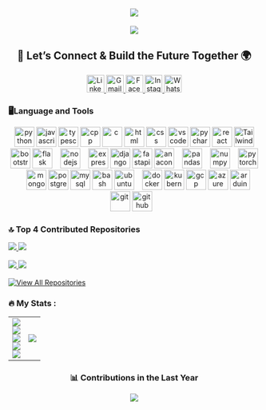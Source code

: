 <!-- README completed and enhanced with neon theme, animated stats, and verified links. Feel free to personalize further! 🚀 -->
###

<h1 align="center">
<img src="https://readme-typing-svg.demolab.com?font=Fira+Code&size=32&duration=2000&pause=1000&color=00FFF7&center=true&vCenter=true&repeat=false&width=600&lines=%F0%9F%98%8E+Who%27s+Behind+the+Code+%F0%9F%91%A8%E2%80%8D%F0%9F%92%BB%3F" />


</h1>

<p align="center">
  <img src="https://readme-typing-svg.herokuapp.com?font=Fira+Code&size=22&pause=1000&color=00FFF7&center=true&vCenter=true&width=800&lines=Hi%2C+I%27m+Ratul+Pal.;Full+Stack+Cloud+Native+Engineer+%7C+3%2B+Years+of+Experience.;Scalable+App+Builder+☁️+%7C+DevOps+Enthusiast.;I+craft+clean+code+with+creative+impact+🚀" />
</p>




<h2 align="center">🤝 Let’s Connect & Build the Future Together 🌍</h2>

<p align="center">
   <a href="https://www.linkedin.com/in/ratul-pal/" target="_blank">
    <img src="https://raw.githubusercontent.com/maurodesouza/profile-readme-generator/master/src/assets/icons/social/linkedin/default.svg" width="35" alt="LinkedIn" />
  </a>
  <a href="mailto:ratulpal26@gmail.com" target="_blank">
    <img src="https://raw.githubusercontent.com/maurodesouza/profile-readme-generator/master/src/assets/icons/social/gmail/default.svg" width="35" alt="Gmail" />
  </a>
  <a href="https://www.facebook.com/profile.php?id=100075706825564" target="_blank">
    <img src="https://raw.githubusercontent.com/maurodesouza/profile-readme-generator/master/src/assets/icons/social/facebook/default.svg" width="35" alt="Facebook" />
  </a>
  <a href="https://www.instagram.com/ratul_pal97/?hl=en" target="_blank">
    <img src="https://raw.githubusercontent.com/maurodesouza/profile-readme-generator/master/src/assets/icons/social/instagram/default.svg" width="35" alt="Instagram" />
  </a>
  <a href="https://wa.me/917602658313" target="_blank">
    <img src="https://raw.githubusercontent.com/maurodesouza/profile-readme-generator/master/src/assets/icons/social/whatsapp/default.svg" width="35" alt="WhatsApp" />
  </a>
</p>




###

<h3 align="left">🖥️Language and Tools</h3>


<p align="center">
  <img src="https://cdn.jsdelivr.net/gh/devicons/devicon/icons/python/python-original.svg" height="40" alt="python" />
  <img src="https://cdn.jsdelivr.net/gh/devicons/devicon/icons/javascript/javascript-original.svg" height="40" alt="javascript" />
  <img src="https://cdn.jsdelivr.net/gh/devicons/devicon/icons/typescript/typescript-original.svg" height="40" alt="typescript" />
  <img src="https://cdn.jsdelivr.net/gh/devicons/devicon/icons/cplusplus/cplusplus-original.svg" height="40" alt="cpp" />
  <img src="https://cdn.jsdelivr.net/gh/devicons/devicon/icons/c/c-original.svg" height="40" alt="c" />
  <img src="https://cdn.jsdelivr.net/gh/devicons/devicon/icons/html5/html5-original.svg" height="40" alt="html" />
  <img src="https://cdn.jsdelivr.net/gh/devicons/devicon/icons/css3/css3-original.svg" height="40" alt="css" />
  <img src="https://cdn.jsdelivr.net/gh/devicons/devicon/icons/vscode/vscode-original.svg" height="40" alt="vscode" />
  <img src="https://upload.wikimedia.org/wikipedia/commons/1/1d/PyCharm_Icon.svg" height="40" alt="pycharm" />
  <img src="https://cdn.jsdelivr.net/gh/devicons/devicon/icons/react/react-original.svg" height="40" alt="react" />
  <a href="https://tailwindcss.com" target="_blank" rel="noreferrer">
  <img src="https://upload.wikimedia.org/wikipedia/commons/d/d5/Tailwind_CSS_Logo.svg" alt="Tailwind CSS" width="40" height="40"/>
</a>
  <img src="https://cdn.jsdelivr.net/gh/devicons/devicon/icons/bootstrap/bootstrap-original.svg" height="40" alt="bootstrap" />
  <img src="https://skillicons.dev/icons?i=flask" height="40" alt="flask logo"  /><img width="12" />
  <img src="https://cdn.simpleicons.org/nodedotjs/339933" height="40" alt="nodejs logo"  /><img width="12" />
  <img src="https://skillicons.dev/icons?i=express" height="40" alt="express logo"  />
  <img src="https://cdn.jsdelivr.net/gh/devicons/devicon/icons/django/django-plain.svg" height="40" alt="django" />
  <img src="https://cdn.jsdelivr.net/gh/devicons/devicon/icons/fastapi/fastapi-original.svg" height="40" alt="fastapi" />
  <img src="https://cdn.jsdelivr.net/gh/devicons/devicon/icons/anaconda/anaconda-original.svg" height="40" alt="anaconda logo"  /><img width="12" />
  <img src="https://cdn.jsdelivr.net/gh/devicons/devicon/icons/pandas/pandas-original.svg" height="40" alt="pandas logo"  /><img width="12" />
  <img src="https://cdn.jsdelivr.net/gh/devicons/devicon/icons/numpy/numpy-original.svg" height="40" alt="numpy logo"  /><img width="12" />
  <img src="https://cdn.jsdelivr.net/gh/devicons/devicon/icons/pytorch/pytorch-original.svg" height="40" alt="pytorch logo"  /><img width="12" />
  <img src="https://cdn.jsdelivr.net/gh/devicons/devicon/icons/mongodb/mongodb-original.svg" height="40" alt="mongodb" />
  <img src="https://cdn.jsdelivr.net/gh/devicons/devicon/icons/postgresql/postgresql-original.svg" height="40" alt="postgresql" />
  <img src="https://cdn.jsdelivr.net/gh/devicons/devicon/icons/mysql/mysql-original.svg" height="40" alt="mysql" />
  <img src="https://cdn.simpleicons.org/gnubash/4EAA25" height="40" alt="bash logo"  />
  <img src="https://cdn.simpleicons.org/ubuntu/E95420" height="40" alt="ubuntu logo"  /><img width="12" />
  <img src="https://cdn.jsdelivr.net/gh/devicons/devicon/icons/docker/docker-original.svg" height="40" alt="docker" />
  <img src="https://cdn.jsdelivr.net/gh/devicons/devicon/icons/kubernetes/kubernetes-plain.svg" height="40" alt="kubernetes" />
  <img src="https://cdn.jsdelivr.net/gh/devicons/devicon/icons/googlecloud/googlecloud-original.svg" height="40" alt="gcp" />
  <img src="https://cdn.jsdelivr.net/gh/devicons/devicon/icons/azure/azure-original.svg" height="40" alt="azure" />
  <img src="https://upload.wikimedia.org/wikipedia/commons/8/87/Arduino_Logo.svg" height="40" alt="arduino" />
  <img src="https://cdn.jsdelivr.net/gh/devicons/devicon/icons/git/git-original.svg" height="40" alt="git" />
  <img src="https://skillicons.dev/icons?i=github" height="40" alt="github logo"  /><img width="12" />
</p>

###

### 🔝 Top 4 Contributed Repositories

<div align="left">
  <a href="https://github.com/cherry0097/LearnPython" target="_blank">
    <img src="https://github-readme-stats.vercel.app/api/pin/?username=cherry0097&repo=LearnPython&theme=react&bg_color=0D1117&title_color=00FFF7&text_color=ffffff&icon_color=00FFF7&hide_border=true" />
  </a>
  
  <a href="https://github.com/cherry0097/Database" target="_blank">
    <img src="https://github-readme-stats.vercel.app/api/pin/?username=cherry0097&repo=Database&theme=react&bg_color=0D1117&title_color=00FFF7&text_color=ffffff&icon_color=00FFF7&hide_border=true" />
  </a>
</div>

<br/>

<div align="left">
  <a href="https://github.com/cherry0097/ProjectEmployee" target="_blank">
    <img src="https://github-readme-stats.vercel.app/api/pin/?username=cherry0097&repo=ProjectEmployee&theme=react&bg_color=0D1117&title_color=00FFF7&text_color=ffffff&icon_color=00FFF7&hide_border=true" />
  </a>

  <a href="https://github.com/cherry0097/React_Learning" target="_blank">
    <img src="https://github-readme-stats.vercel.app/api/pin/?username=cherry0097&repo=React_Learning&theme=react&bg_color=0D1117&title_color=00FFF7&text_color=ffffff&icon_color=00FFF7&hide_border=true" />
  </a>
</div>

<br/>

<div align="left">
<a href="https://github.com/cherry0097?tab=repositories" target="_blank">
  <img src="https://img.shields.io/badge/🚀 VIEW ALL PROJECTS ON GITHUB-0D1117?style=for-the-badge&logo=github&logoColor=00FFF7&labelColor=1A1A1A&color=00FFF7" alt="View All Repositories" />
</a>

</div>




<!-- My Stats Header -->
<h3 align="left">🔥 My Stats :</h3>
<table border="0">
  <tr>
    <td>
      <img src="https://readme-typing-svg.herokuapp.com?font=Fira+Code&size=16&pause=16000&speed=50&deleteSpeed=50&color=00FFF7&center=false&width=435&lines=class+Engineer%3A" /><br>
      <img src="https://readme-typing-svg.herokuapp.com?font=Fira+Code&size=16&startDelay=2500&pause=13500&speed=50&deleteSpeed=50&color=00FFF7&center=false&width=435&lines=++++def+__init__(self)%3A" /><br>
      <img src="https://readme-typing-svg.herokuapp.com?font=Fira+Code&size=16&startDelay=5000&pause=11000&speed=50&deleteSpeed=50&color=00FFF7&center=false&width=435&lines=++++++++self.role+='Full+Stack+Cloud+Native+Engineer'" /><br>
      <img src="https://readme-typing-svg.herokuapp.com?font=Fira+Code&size=16&startDelay=8000&pause=8500&speed=50&deleteSpeed=50&color=00FFF7&center=false&width=435&lines=++++++++self.traits+='Pythonic+Thinker+%F0%9F%A7%A0'" /><br>
      <img src="https://readme-typing-svg.herokuapp.com?font=Fira+Code&size=16&startDelay=10500&pause=6000&speed=50&deleteSpeed=50&color=00FFF7&center=false&width=435&lines=++++++++self.mindset+='Always+Building+%F0%9F%9A%80'" />
    </td>
<td>
      <img src="https://github-readme-stats.vercel.app/api?username=cherry0097&show_icons=true&hide_border=true&bg_color=0D1117&title_color=00FFF7&icon_color=00FFF7&text_color=ffffff" />
    </td>
  </tr>
</table>











###

<h3 align="center">📊 Contributions in the Last Year</h3>

<div align="center">
  <img src="https://github-readme-activity-graph.vercel.app/graph?username=cherry0097&theme=react-dark&bg_color=0D1117&color=00FFF7&line=00FFF7&point=FFFFFF&hide_border=true" />
</div>
